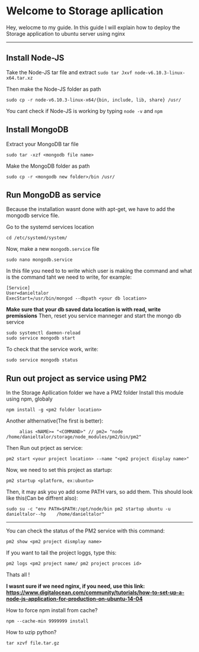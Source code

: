 Welcome to Storage apllication 
===================


Hey, welocme to my guide.
In this guide I will explain how to deploy the Storage application to ubuntu server using nginx

----------

Install Node-JS 
-------------

Take the Node-JS tar file and extract 
    `sudo tar Jxvf node-v6.10.3-linux-x64.tar.xz`

  Then  make the Node-JS folder as path
  

    sudo cp -r node-v6.10.3-linux-x64/{bin, include, lib, share} /usr/
   You cant check if Node-JS is working by typing `node -v` and `npm`

Install MongoDB 
-------------

Extract your MongoDB tar file 

    sudo tar -xzf <mongodb file name>
    
Make the MongoDB folder as path 

    sudo cp -r <mongodb new folder>/bin /usr/

Run MongoDB  as service
-------------    
Because the installation wasnt done with apt-get, we have to add the mongodb service file.

Go to the systemd services location 

    cd /etc/systemd/system/
Now, make a new `mongodb.service` file 

    sudo nano mongodb.service
In this file you need to to write which user is making the command and what is the command taht we need to write, for example:

    [Service]
    User=danieltalor
    ExecStart=/usr/bin/mongod --dbpath <your db location>
  **Make sure that your db saved data location is with read, write premissions**
Then, reset you service manneger and start the mongo db service

    sudo systemctl daemon-reload
    sudo service mongodb start
To check that the service work, write:

    sudo service mongodb status
   
 
Run out project as service using PM2
-------------  
In the Storage Apllication folder we have a PM2 folder
Install this module using npm, globaly

    npm install -g <pm2 folder location>
    
Another althernative(The first is better):

         alias <NAME>= "<COMMAND>" // pm2= "node /home/danieltalor/storage/node_modules/pm2/bin/pm2"

Then Run out prject as service:

    pm2 start <your project location> --name "<pm2 project display name>"

Now, we need to set this project as startup:

    pm2 startup <platform, ex:ubuntu>
Then, it may ask you yo add some PATH vars, so add them. This should look like this(Can be diffrent also):

   `sudo su -c "env PATH=$PATH:/opt/node/bin pm2 startup ubuntu -u danieltalor--hp    /home/danieltalor"`

-------    
    
You can check the status of the PM2 service with this command:

    pm2 show <pm2 project dismplay name>
If you want to tail the project loggs, type this:

    pm2 logs <pm2 project name/ pm2 project procces id>



Thats all !

**I wasnt sure if we need nginx, if you need, use this link: https://www.digitalocean.com/community/tutorials/how-to-set-up-a-node-js-application-for-production-on-ubuntu-14-04**

How to force npm install from cache?

    npm --cache-min 9999999 install
    
How to uzip python?

    tar xzvf file.tar.gz


